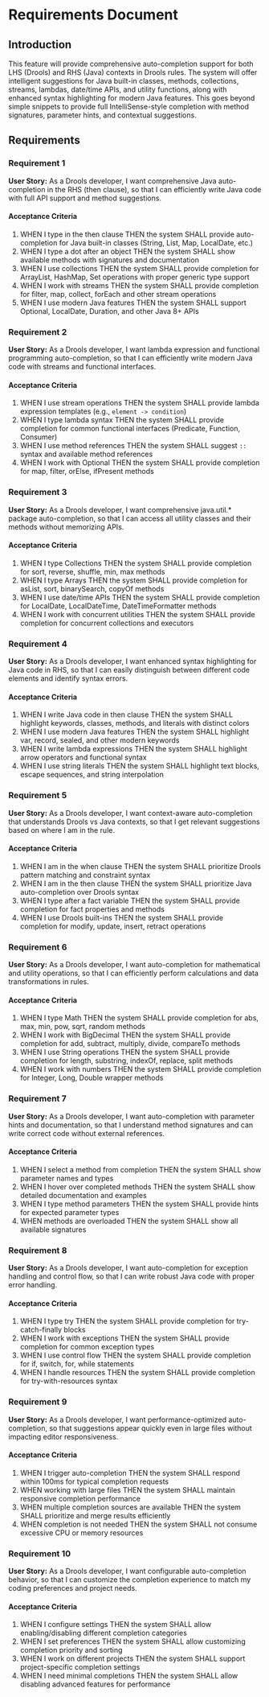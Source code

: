 # Requirements Document

## Introduction

This feature will provide comprehensive auto-completion support for both LHS (Drools) and RHS (Java) contexts in Drools rules. The system will offer intelligent suggestions for Java built-in classes, methods, collections, streams, lambdas, date/time APIs, and utility functions, along with enhanced syntax highlighting for modern Java features. This goes beyond simple snippets to provide full IntelliSense-style completion with method signatures, parameter hints, and contextual suggestions.

## Requirements

### Requirement 1

**User Story:** As a Drools developer, I want comprehensive Java auto-completion in the RHS (then clause), so that I can efficiently write Java code with full API support and method suggestions.

#### Acceptance Criteria

1. WHEN I type in the then clause THEN the system SHALL provide auto-completion for Java built-in classes (String, List, Map, LocalDate, etc.)
2. WHEN I type a dot after an object THEN the system SHALL show available methods with signatures and documentation
3. WHEN I use collections THEN the system SHALL provide completion for ArrayList, HashMap, Set operations with proper generic type support
4. WHEN I work with streams THEN the system SHALL provide completion for filter, map, collect, forEach and other stream operations
5. WHEN I use modern Java features THEN the system SHALL support Optional, LocalDate, Duration, and other Java 8+ APIs

### Requirement 2

**User Story:** As a Drools developer, I want lambda expression and functional programming auto-completion, so that I can efficiently write modern Java code with streams and functional interfaces.

#### Acceptance Criteria

1. WHEN I use stream operations THEN the system SHALL provide lambda expression templates (e.g., `element -> condition`)
2. WHEN I type lambda syntax THEN the system SHALL provide completion for common functional interfaces (Predicate, Function, Consumer)
3. WHEN I use method references THEN the system SHALL suggest `::` syntax and available method references
4. WHEN I work with Optional THEN the system SHALL provide completion for map, filter, orElse, ifPresent methods

### Requirement 3

**User Story:** As a Drools developer, I want comprehensive java.util.* package auto-completion, so that I can access all utility classes and their methods without memorizing APIs.

#### Acceptance Criteria

1. WHEN I type Collections THEN the system SHALL provide completion for sort, reverse, shuffle, min, max methods
2. WHEN I type Arrays THEN the system SHALL provide completion for asList, sort, binarySearch, copyOf methods
3. WHEN I use date/time APIs THEN the system SHALL provide completion for LocalDate, LocalDateTime, DateTimeFormatter methods
4. WHEN I work with concurrent utilities THEN the system SHALL provide completion for concurrent collections and executors

### Requirement 4

**User Story:** As a Drools developer, I want enhanced syntax highlighting for Java code in RHS, so that I can easily distinguish between different code elements and identify syntax errors.

#### Acceptance Criteria

1. WHEN I write Java code in then clause THEN the system SHALL highlight keywords, classes, methods, and literals with distinct colors
2. WHEN I use modern Java features THEN the system SHALL highlight var, record, sealed, and other modern keywords
3. WHEN I write lambda expressions THEN the system SHALL highlight arrow operators and functional syntax
4. WHEN I use string literals THEN the system SHALL highlight text blocks, escape sequences, and string interpolation

### Requirement 5

**User Story:** As a Drools developer, I want context-aware auto-completion that understands Drools vs Java contexts, so that I get relevant suggestions based on where I am in the rule.

#### Acceptance Criteria

1. WHEN I am in the when clause THEN the system SHALL prioritize Drools pattern matching and constraint syntax
2. WHEN I am in the then clause THEN the system SHALL prioritize Java auto-completion over Drools syntax
3. WHEN I type after a fact variable THEN the system SHALL provide completion for fact properties and methods
4. WHEN I use Drools built-ins THEN the system SHALL provide completion for modify, update, insert, retract operations

### Requirement 6

**User Story:** As a Drools developer, I want auto-completion for mathematical and utility operations, so that I can efficiently perform calculations and data transformations in rules.

#### Acceptance Criteria

1. WHEN I type Math THEN the system SHALL provide completion for abs, max, min, pow, sqrt, random methods
2. WHEN I work with BigDecimal THEN the system SHALL provide completion for add, subtract, multiply, divide, compareTo methods
3. WHEN I use String operations THEN the system SHALL provide completion for length, substring, indexOf, replace, split methods
4. WHEN I work with numbers THEN the system SHALL provide completion for Integer, Long, Double wrapper methods

### Requirement 7

**User Story:** As a Drools developer, I want auto-completion with parameter hints and documentation, so that I understand method signatures and can write correct code without external references.

#### Acceptance Criteria

1. WHEN I select a method from completion THEN the system SHALL show parameter names and types
2. WHEN I hover over completed methods THEN the system SHALL show detailed documentation and examples
3. WHEN I type method parameters THEN the system SHALL provide hints for expected parameter types
4. WHEN methods are overloaded THEN the system SHALL show all available signatures

### Requirement 8

**User Story:** As a Drools developer, I want auto-completion for exception handling and control flow, so that I can write robust Java code with proper error handling.

#### Acceptance Criteria

1. WHEN I type try THEN the system SHALL provide completion for try-catch-finally blocks
2. WHEN I work with exceptions THEN the system SHALL provide completion for common exception types
3. WHEN I use control flow THEN the system SHALL provide completion for if, switch, for, while statements
4. WHEN I handle resources THEN the system SHALL provide completion for try-with-resources syntax

### Requirement 9

**User Story:** As a Drools developer, I want performance-optimized auto-completion, so that suggestions appear quickly even in large files without impacting editor responsiveness.

#### Acceptance Criteria

1. WHEN I trigger auto-completion THEN the system SHALL respond within 100ms for typical completion requests
2. WHEN working with large files THEN the system SHALL maintain responsive completion performance
3. WHEN multiple completion sources are available THEN the system SHALL prioritize and merge results efficiently
4. WHEN completion is not needed THEN the system SHALL not consume excessive CPU or memory resources

### Requirement 10

**User Story:** As a Drools developer, I want configurable auto-completion behavior, so that I can customize the completion experience to match my coding preferences and project needs.

#### Acceptance Criteria

1. WHEN I configure settings THEN the system SHALL allow enabling/disabling different completion categories
2. WHEN I set preferences THEN the system SHALL allow customizing completion priority and sorting
3. WHEN I work on different projects THEN the system SHALL support project-specific completion settings
4. WHEN I need minimal completions THEN the system SHALL allow disabling advanced features for performance